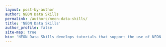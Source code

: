```yaml
---
layout: post-by-author
author: NEON Data Skills
permalink: /authors/neon-data-skills/
title: 'NEON Data Skills'
author_profile: false
site-map: true
bio: 'NEON Data Skills develops tutorials that support the use of NEON data. Check out their website at http://www.neondataskills.org'
---
```

